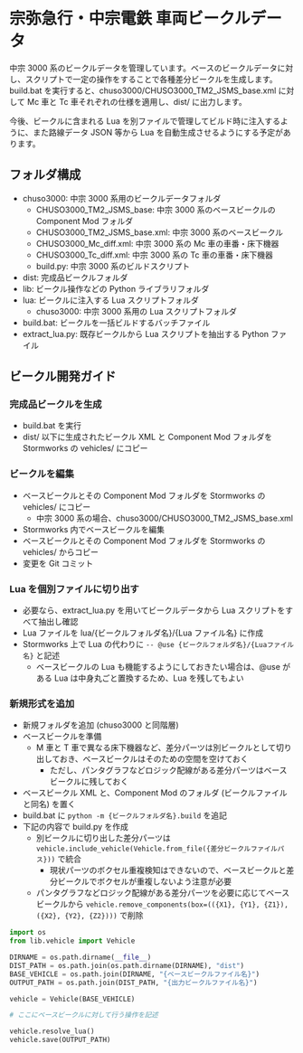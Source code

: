 # 宗弥急行・中宗電鉄 車両ビークルデータ

中宗 3000 系のビークルデータを管理しています。ベースのビークルデータに対し、スクリプトで一定の操作をすることで各種差分ビークルを生成します。build.bat を実行すると、chuso3000/CHUSO3000_TM2_JSMS_base.xml に対して Mc 車と Tc 車それぞれの仕様を適用し、dist/ に出力します。

今後、ビークルに含まれる Lua を別ファイルで管理してビルド時に注入するように、また路線データ JSON 等から Lua を自動生成させるようにする予定があります。

## フォルダ構成

-   chuso3000: 中宗 3000 系用のビークルデータフォルダ
    -   CHUSO3000_TM2_JSMS_base: 中宗 3000 系のベースビークルの Component Mod フォルダ
    -   CHUSO3000_TM2_JSMS_base.xml: 中宗 3000 系のベースビークル
    -   CHUSO3000_Mc_diff.xml: 中宗 3000 系の Mc 車の車番・床下機器
    -   CHUSO3000_Tc_diff.xml: 中宗 3000 系の Tc 車の車番・床下機器
    -   build.py: 中宗 3000 系のビルドスクリプト
-   dist: 完成品ビークルフォルダ
-   lib: ビークル操作などの Python ライブラリフォルダ
-   lua: ビークルに注入する Lua スクリプトフォルダ
    -   chuso3000: 中宗 3000 系用の Lua スクリプトフォルダ
-   build.bat: ビークルを一括ビルドするバッチファイル
-   extract_lua.py: 既存ビークルから Lua スクリプトを抽出する Python ファイル

## ビークル開発ガイド

### 完成品ビークルを生成

-   build.bat を実行
-   dist/ 以下に生成されたビークル XML と Component Mod フォルダを Stormworks の vehicles/ にコピー

### ビークルを編集

-   ベースビークルとその Component Mod フォルダを Stormworks の vehicles/ にコピー
    -   中宗 3000 系の場合、chuso3000/CHUSO3000_TM2_JSMS_base.xml
-   Stormworks 内でベースビークルを編集
-   ベースビークルとその Component Mod フォルダを Stormworks の vehicles/ からコピー
-   変更を Git コミット

### Lua を個別ファイルに切り出す

-   必要なら、extract_lua.py を用いてビークルデータから Lua スクリプトをすべて抽出し確認
-   Lua ファイルを lua/{ビークルフォルダ名}/{Lua ファイル名} に作成
-   Stormworks 上で Lua の代わりに `-- @use {ビークルフォルダ名}/{Luaファイル名}` と記述
    -   ベースビークルの Lua も機能するようにしておきたい場合は、@use がある Lua は中身丸ごと置換するため、Lua を残してもよい

### 新規形式を追加

-   新規フォルダを追加 (chuso3000 と同階層)
-   ベースビークルを準備
    -   M 車と T 車で異なる床下機器など、差分パーツは別ビークルとして切り出しておき、ベースビークルはそのための空間を空けておく
        -   ただし、パンタグラフなどロジック配線がある差分パーツはベースビークルに残しておく
-   ベースビークル XML と、Component Mod のフォルダ (ビークルファイルと同名) を置く
-   build.bat に `python -m {ビークルフォルダ名}.build` を追記
-   下記の内容で build.py を作成
    -   別ビークルに切り出した差分パーツは `vehicle.include_vehicle(Vehicle.from_file({差分ビークルファイルパス}))` で統合
        -   現状パーツのボクセル重複検知はできないので、ベースビークルと差分ビークルでボクセルが重複しないよう注意が必要
    -   パンタグラフなどロジック配線がある差分パーツを必要に応じてベースビークルから `vehicle.remove_components(box=(({X1}, {Y1}, {Z1}), ({X2}, {Y2}, {Z2})))` で削除

```python
import os
from lib.vehicle import Vehicle

DIRNAME = os.path.dirname(__file__)
DIST_PATH = os.path.join(os.path.dirname(DIRNAME), "dist")
BASE_VEHICLE = os.path.join(DIRNAME, "{ベースビークルファイル名}")
OUTPUT_PATH = os.path.join(DIST_PATH, "{出力ビークルファイル名}")

vehicle = Vehicle(BASE_VEHICLE)

# ここにベースビークルに対して行う操作を記述

vehicle.resolve_lua()
vehicle.save(OUTPUT_PATH)
```
